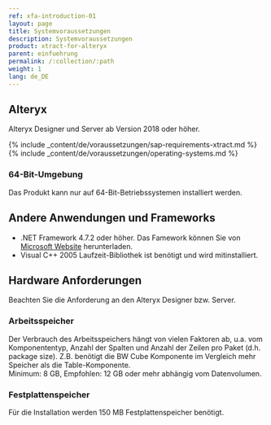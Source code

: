 ```yaml
---
ref: xfa-introduction-01
layout: page
title: Systemvoraussetzungen
description: Systemvoraussetzungen
product: xtract-for-alteryx
parent: einfuehrung
permalink: /:collection/:path
weight: 1
lang: de_DE
---
```


## Alteryx
 	
Alteryx Designer und Server ab Version 2018 oder höher.

{% include _content/de/voraussetzungen/sap-requirements-xtract.md %}
{% include _content/de/voraussetzungen/operating-systems.md %}

### 64-Bit-Umgebung	

Das Produkt kann nur auf 64-Bit-Betriebssystemen installiert werden.

## Andere Anwendungen und Frameworks
 	
- .NET Framework 4.7.2 oder höher. Das Famework können Sie von [Microsoft Website](https://support.microsoft.com/en-us/help/4054530/microsoft-net-framework-4-7-2-offline-installer-for-windows) herunterladen.
- Visual C++ 2005 Laufzeit-Bibliothek ist benötigt und wird mitinstalliert.

## Hardware Anforderungen

Beachten Sie die Anforderung an den Alteryx Designer bzw. Server. 
 	
### Arbeitsspeicher
Der Verbrauch des Arbeitsspeichers hängt von vielen Faktoren ab, u.a. vom Komponententyp, Anzahl der Spalten und Anzahl der Zeilen pro Paket (d.h. package size). Z.B. benötigt die BW Cube Komponente im Vergleich mehr Speicher als die Table-Komponente.<br>
Minimum: 8 GB, Empfohlen: 12 GB oder mehr abhängig vom Datenvolumen.

### Festplattenspeicher
Für die Installation werden 150 MB Festplattenspeicher benötigt. 


